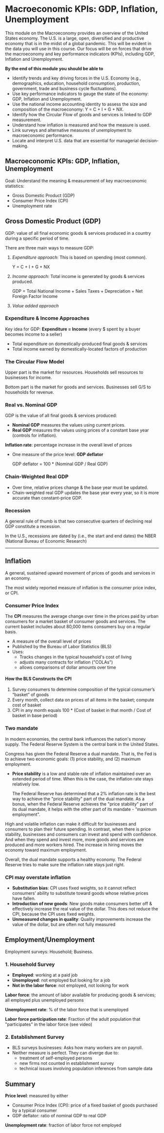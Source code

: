 # Macroeconomic KPIs: GDP, Inflation, Unemployment

This module on the Macroeconomy provides an overview of the United States economy. The U.S. is a large, open, diversified and productive economy that is in the midst of a global pandemic. This will be evident in the data you will use in this course. Our focus will be on forces that drive the macroeconomy and key performance indicators (KPIs), including GDP, Inflation and Unemployment.

**By the end of this module you should be able to**

- Identify trends and key driving forces in the U.S. Economy (e.g., demographics, education, household consumption, production, government, trade and business cycle fluctuations).
- Use key performance indicators to gauge the state of the economy: GDP, Inflation and Unemployment.
- Use the national income accounting identity to assess the size and composition of the macroeconomy: Y = C + I + G + NX.
- Identify how the Circular Flow of goods and services is linked to GDP measurement.
- Understand how inflation is measured and how the measure is used.
- Link surveys and alternative measures of unemployment to macroeconomic performance.
- Locate and interpret U.S. data that are essential for managerial decision-making.

## Macroeconomic KPIs: GDP, Inflation, Unemployment

Goal: Understand the meaning & measurement of key macroeconomic statistics:

- Gross Domestic Product (GDP)
- Consumer Price Index (CPI)
- Unemployment rate

## Gross Domestic Product (GDP)

GDP: value of all final economic goods & services produced in a country during a specific period of time.

There are three main ways to measure GDP:

1. _Expenditure approach_: This is based on spending (most common).

   Y = C + I + G + NX

1. _Income approach_: Total income is generated by goods & services produced.

   GDP = Total National Income + Sales Taxes + Depreciation + Net Foreign Factor Income

1. _Value added approach_

### Expenditure & Income Approaches

Key idea for GDP: **Expenditure = Income** (every \$ spent by a buyer becomes income to a seller)

- Total expenditure on domestically-produced final goods & services
- Total income earned by domestically-located factors of production

### The Circular Flow Model

Upper part is the market for resources. Households sell resources to businesses for income.

Bottom part is the market for goods and services. Businesses sell G/S to households for revenue.

### Real vs. Nominal GDP

GDP is the value of all final goods & services produced:

- **Nominal GDP** measures the values using current prices.
- **Real GDP** measures the values using prices of a constant base year (controls for inflation).

**Inflation rate**: percentage increase in the overall level of prices

- One measure of the price level: **GDP deflator**

  GDP deflator = 100 \* (Nominal GDP / Real GDP)

### Chain-Weighted Real GDP

- Over time, relative prices change & the base year must be updated.
- Chain-weighted real GDP updates the base year every year, so it is more accurate than constant-price GDP.

### Recession

A general rule of thumb is that two consecutive quarters of declining real GDP constitute a recession.

In the U.S., recessions are dated by (i.e., the start and end dates) the NBER (National Bureau of Economic Research)

---

## Inflation

A general, sustained upward movement of prices of goods and services in an economy.

The most widely reported measure of inflation is the consumer price index, or CPI.

### Consumer Price Index

The **CPI** measures the average change over time in the prices paid by urban consumers for a market basket of consumer goods and services. The current basket includes about 80,000 items consumers buy on a regular basis.

- A measure of the overall level of prices
- Published by the Bureau of Labor Statistics (BLS)
- Uses:
  - Tracks changes in the typical household's cost of living
  - adjusts many contracts for inflation ("COLAs")
  - allows comparisons of dollar amounts over time

#### How the BLS Constructs the CPI

1. Survey consumers to determine composition of the typical consumer’s “basket” of goods
1. Every month, collect data on prices of all items in the basket; compute cost of basket
1. CPI in any month equals 100 \* (Cost of basket in that month / Cost of basket in base period)

### Two mandate

In modern economies, the central bank influences the nation's money supply. The Federal Reserve System is the central bank in the United States.

Congress has given the Federal Reserve a dual mandate. That is, the Fed is to achieve two economic goals: (1) price stability, and (2) maximum employment.

- **Price stability** is a low and stable rate of inflation maintained over an extended period of time. When this is the case, the inflation rate stays relatively low.

  The Federal Reserve has determined that a 2% inflation rate is the best way to achieve the "price stability" part of the dual mandate. As a bonus, when the Federal Reserve achieves the "price stability" part of its dual mandate, it helps with the other part of its mandate - "maximum employment".

High and volatile inflation can make it difficult for businesses and consumers to plan their future spending. In contrast, when there is price stability, businesses and consumers can invest and spend with confidence. And when they spend and invest more, more goods and services are produced and more workers hired. The increase in hiring moves the economy toward maximum employment.

Overall, the dual mandate supports a healthy economy. The Federal Reserve tries to make sure the inflation rate stays just right.

### CPI may overstate inflation

- **Substitution bias**: CPI uses fixed weights, so it cannot reflect consumers’ ability to substitute toward goods whose relative prices have fallen.
- **Introduction of new goods**: New goods make consumers better off & effectively increase the real value of the dollar. This does not reduce the CPI, because the CPI uses fixed weights.
- **Unmeasured changes in quality**: Quality improvements increase the value of the dollar, but are often not fully measured

## Employment/Unemployment

Employment surveys: Household; Business.

### 1. Household Survey

- **Employed**: working at a paid job
- **Unemployed**: not employed but looking for a job
- **Not in the labor force**: not employed, not looking for work

**Labor force**: the amount of labor available for producing goods & services; all employed plus unemployed persons

**Unemployment rate**: % of the labor force that is unemployed

**Labor force participation rate**: Fraction of the adult population that "participates" in the labor force (see video)

### 2. Establishment Survey

- BLS surveys businesses: Asks how many workers are on payroll.
- Neither measure is perfect. They can diverge due to:
  - treatment of self-employed persons
  - new firms not counted in establishment survey
  - technical issues involving population inferences from sample data

## Summary

**Price level**: measured by either

- Consumer Price Index (CPI): price of a fixed basket of goods purchased by a typical consumer
- GDP deflator: ratio of nominal GDP to real GDP

**Unemployment rate**: fraction of labor force not employed
